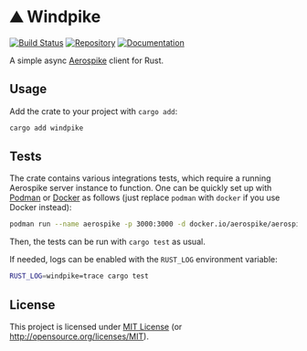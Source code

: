 # ⛰️ Windpike

[![Build Status][build-img]][build-url]
[![Repository][crates-img]][crates-url]
[![Documentation][doc-img]][doc-url]

[build-img]: https://img.shields.io/github/actions/workflow/status/dnaka91/windpike/ci.yml?branch=legacy&style=for-the-badge
[build-url]: https://github.com/dnaka91/windpike/actions/workflows/ci.yml
[crates-img]: https://img.shields.io/crates/v/windpike?style=for-the-badge
[crates-url]: https://crates.io/crates/windpike
[doc-img]: https://img.shields.io/badge/docs.rs-windpike-4d76ae?style=for-the-badge
[doc-url]: https://docs.rs/windpike

A simple async [Aerospike](https://www.aerospike.com) client for Rust.

## Usage

Add the crate to your project with `cargo add`:

```sh
cargo add windpike
```

## Tests

The crate contains various integrations tests, which require a running Aerospike server instance to function. One can be quickly set up with [Podman](https://podman.io) or [Docker](https://www.docker.com) as follows (just replace `podman` with `docker` if you use Docker instead):

```sh
podman run --name aerospike -p 3000:3000 -d docker.io/aerospike/aerospike-server
```

Then, the tests can be run with `cargo test` as usual.

If needed, logs can be enabled with the `RUST_LOG` environment variable:

```sh
RUST_LOG=windpike=trace cargo test
```

## License

This project is licensed under [MIT License](LICENSE) (or <http://opensource.org/licenses/MIT>).
